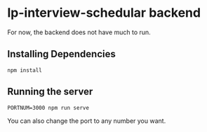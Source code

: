 # lp-interview-schedular backend

For now, the backend does not have much to run.
## Installing Dependencies
```
npm install
```

## Running the server
```
PORTNUM=3000 npm run serve
```
You can also change the port to any number you want.

